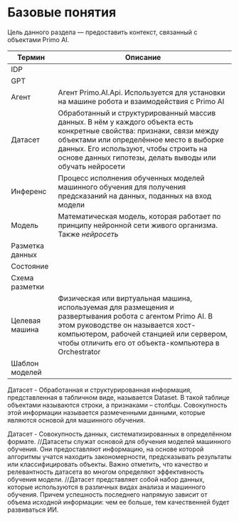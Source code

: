 # Базовые понятия

Цель данного раздела — предоставить контекст, связанный с объектами Primo AI. 

| Термин                 | Описание                                                          | 
| ---------------------- | ----------------------------------------------------------------- |
| IDP                    |                                |
| GPT                    |                                |
| Агент                  | Агент Primo.AI.Api. Используется для установки на машине робота и взаимодействия с Primo AI |
| Датасет                | Обработанный и структурированный массив данных. В нём у каждого объекта есть конкретные свойства: признаки, связи между объектами или определённое место в выборке данных. Его используют, чтобы строить на основе данных гипотезы, делать выводы или обучать нейросети |
| Инференс               | Процесс исполнения обученных моделей машинного обучения для получения предсказаний на данных, поданных на вход модели |
| Модель                 | Математическая модель, которая работает по принципу нейронной сети живого организма. Также *нейросеть*                               |
| Разметка данных        |                                |
| Состояние              |                                |
| Схема разметки         |                                |
| Целевая машина         | Физическая или виртуальная машина, используемая для размещения и развертывания робота c агентом Primo AI. В этом руководстве он называется хост-компьютером, рабочей станцией или сервером, чтобы отличить его от объекта-компьютера в Orchestrator |
| Шаблон моделей         |                                |



Датасет - Обработанная и структурированная информация, представленная в табличном виде, называется Dataset. В такой таблице объектами называются строки, а признаками – столбцы. Совокупность этой информации называется размеченными данными, которые являются основой для машинного обучения.

Датасет - Совокупность данных, систематизированных в определённом формате. //Датасеты служат основой для обучения моделей машинного обучения. Они предоставляют информацию, на основе которой алгоритмы учатся находить закономерности, предсказывать результаты или классифицировать объекты. Важно отметить, что качество и релевантность датасета во многом определяют эффективность обучения модели.
//Датасет представляет собой набор данных, которые используются в различных видах анализа и машинного обучения. Причем успешность последнего напрямую зависит от объема исходной информации: чем ее больше, тем качественней будет развиваться ИИ.
